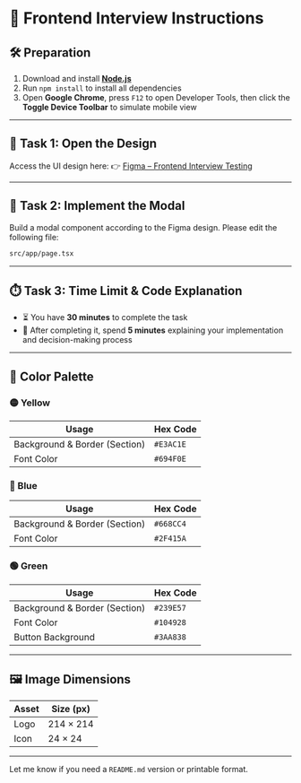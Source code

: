 # 🧪 Frontend Interview Instructions

## 🛠️ Preparation

1. Download and install **[Node.js](https://nodejs.org/)**
2. Run `npm install` to install all dependencies
3. Open **Google Chrome**, press `F12` to open Developer Tools, then click the **Toggle Device Toolbar** to simulate mobile view

---

## 🎨 Task 1: Open the Design

Access the UI design here:
👉 [Figma – Frontend Interview Testing](https://www.figma.com/design/X1KmvY9mmdNWAKsjIoFn42/Frontend-Interview-Testing?node-id=1-1995&t=WGOxMyQuuJVZR3yr-4)

---

## 🧩 Task 2: Implement the Modal

Build a modal component according to the Figma design.
Please edit the following file:

```bash
src/app/page.tsx
```

---

## ⏱️ Task 3: Time Limit & Code Explanation

* ⏳ You have **30 minutes** to complete the task
* 🧠 After completing it, spend **5 minutes** explaining your implementation and decision-making process

---

## 🎨 Color Palette

### 🟡 Yellow

| Usage                         | Hex Code  |
| ----------------------------- | --------- |
| Background & Border (Section) | `#E3AC1E` |
| Font Color                    | `#694F0E` |

### 🔵 Blue

| Usage                         | Hex Code  |
| ----------------------------- | --------- |
| Background & Border (Section) | `#668CC4` |
| Font Color                    | `#2F415A` |

### 🟢 Green

| Usage                         | Hex Code  |
| ----------------------------- | --------- |
| Background & Border (Section) | `#239E57` |
| Font Color                    | `#104928` |
| Button Background             | `#3AA838` |

---

## 🖼️ Image Dimensions

| Asset | Size (px) |
| ----- | --------- |
| Logo  | 214 × 214 |
| Icon  | 24 × 24   |

---

Let me know if you need a `README.md` version or printable format.
